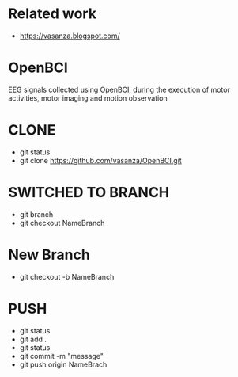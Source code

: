 # Related work
- https://vasanza.blogspot.com/

# OpenBCI
EEG signals collected using OpenBCI, during the execution of motor activities, motor imaging and motion observation

# CLONE
- git status
- git clone https://github.com/vasanza/OpenBCI.git

# SWITCHED TO BRANCH
- git branch
- git checkout NameBranch

# New Branch
- git checkout -b NameBranch

# PUSH
- git status
- git add .
- git status
- git commit -m "message"
- git push origin NameBrach
